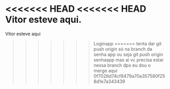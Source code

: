 <<<<<<< HEAD
<<<<<<< HEAD
Vitor esteve aqui.
=======
Vitor esteve aqui
>>>>>>> Loginapp
=======
tenta dar git push origin só na branch da senha app
ou seja 
git push origin senhaapp
mas ai vc precisa estar nessa branch 
dps eu dou o merge aqui
>>>>>>> 0f7026d74cf8479a70a357580f258d1e7a343439

